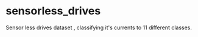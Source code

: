 # sensorless_drives
Sensor less drives dataset  , classifying it's currents to 11 different classes.
